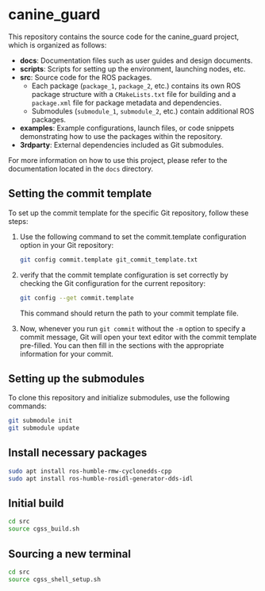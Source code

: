 # canine_guard

This repository contains the source code for the canine_guard project, which is organized as follows:

- **docs**: Documentation files such as user guides and design documents.
- **scripts**: Scripts for setting up the environment, launching nodes, etc.
- **src**: Source code for the ROS packages.
  - Each package (`package_1`, `package_2`, etc.) contains its own ROS package structure with a `CMakeLists.txt` file for building and a `package.xml` file for package metadata and dependencies.
  - Submodules (`submodule_1`, `submodule_2`, etc.) contain additional ROS packages.
- **examples**: Example configurations, launch files, or code snippets demonstrating how to use the packages within the repository.
- **3rdparty**: External dependencies included as Git submodules.

For more information on how to use this project, please refer to the documentation located in the `docs` directory.


## Setting the commit template

To set up the commit template for the specific Git repository, follow these steps:

1. Use the following command to set the commit.template configuration option in your Git repository:

    ```bash
    git config commit.template git_commit_template.txt
    ```

2. verify that the commit template configuration is set correctly by checking the Git configuration for the current repository:

    ```bash
    git config --get commit.template
    ```

    This command should return the path to your commit template file.

3. Now, whenever you run `git commit` without the `-m` option to specify a commit message, Git will open your text editor with the commit template pre-filled. You can then fill in the sections with the appropriate information for your commit.


## Setting up the submodules
To clone this repository and initialize submodules, use the following commands:

```bash
git submodule init
git submodule update
```

## Install necessary packages
```bash
sudo apt install ros-humble-rmw-cyclonedds-cpp
sudo apt install ros-humble-rosidl-generator-dds-idl
```

## Initial build

```bash
cd src
source cgss_build.sh
```

## Sourcing a new terminal
```bash
cd src
source cgss_shell_setup.sh
```
